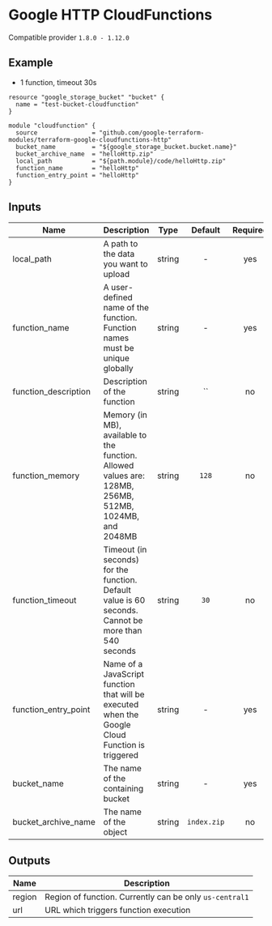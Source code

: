 # Google HTTP CloudFunctions

Compatible provider `1.8.0 - 1.12.0`

## Example

* 1 function, timeout 30s

```hcl
resource "google_storage_bucket" "bucket" {
  name = "test-bucket-cloudfunction"
}

module "cloudfunction" {
  source               = "github.com/google-terraform-modules/terraform-google-cloudfunctions-http"
  bucket_name          = "${google_storage_bucket.bucket.name}"
  bucket_archive_name  = "helloHttp.zip"
  local_path           = "${path.module}/code/helloHttp.zip"
  function_name        = "helloHttp"
  function_entry_point = "helloHttp"
}
```

## Inputs

| Name | Description | Type | Default | Required |
|------|-------------|:----:|:-----:|:-----:|
| local_path | A path to the data you want to upload | string | - | yes |
| function_name | A user-defined name of the function. Function names must be unique globally | string | - | yes |
| function_description | Description of the function | string | `` | no |
| function_memory | Memory (in MB), available to the function. Allowed values are: 128MB, 256MB, 512MB, 1024MB, and 2048MB | string | `128` | no |
| function_timeout | Timeout (in seconds) for the function. Default value is 60 seconds. Cannot be more than 540 seconds | string | `30` | no |
| function_entry_point | Name of a JavaScript function that will be executed when the Google Cloud Function is triggered | string | - | yes |
| bucket_name | The name of the containing bucket | string | - | yes |
| bucket_archive_name | The name of the object | string | `index.zip` | no |

## Outputs

| Name | Description |
|------|-------------|
| region | Region of function. Currently can be only `us-central1` |
| url | URL which triggers function execution |